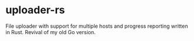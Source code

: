 # uploader-rs
File uploader with support for multiple hosts and progress reporting written in Rust. Revival of my old Go version.
